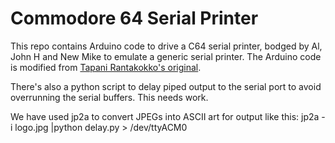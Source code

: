 Commodore 64 Serial Printer
===========================
This repo contains Arduino code to drive a C64 serial printer, bodged by Al, John H and New Mike to emulate a generic serial printer. The Arduino code is modified from [Tapani Rantakokko's original](http://www.rantakokko.net/tapani/blog/2009/06/02/interfacing-old-commodore-64-printers-with-arduino/).

There's also a python script to delay piped output to the serial port to avoid overrunning the serial buffers. This needs work.

We have used jp2a to convert JPEGs into ASCII art for output like this:
jp2a -i logo.jpg |python delay.py > /dev/ttyACM0
